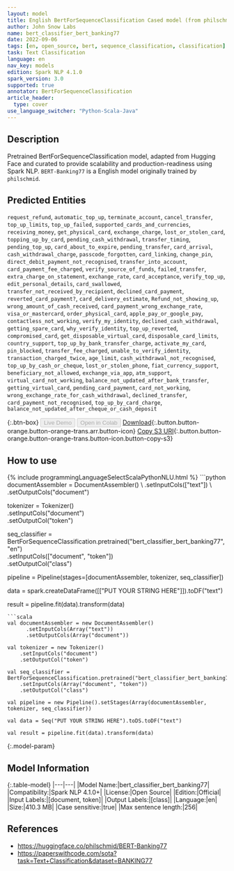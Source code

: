 ```yaml
---
layout: model
title: English BertForSequenceClassification Cased model (from philschmid)
author: John Snow Labs
name: bert_classifier_bert_banking77
date: 2022-09-06
tags: [en, open_source, bert, sequence_classification, classification]
task: Text Classification
language: en
nav_key: models
edition: Spark NLP 4.1.0
spark_version: 3.0
supported: true
annotator: BertForSequenceClassification
article_header:
  type: cover
use_language_switcher: "Python-Scala-Java"
---
```


## Description

Pretrained BertForSequenceClassification model, adapted from Hugging Face and curated to provide scalability and production-readiness using Spark NLP. `BERT-Banking77` is a English model originally trained by `philschmid`.

## Predicted Entities

`request_refund`, `automatic_top_up`, `terminate_account`, `cancel_transfer`, `top_up_limits`, `top_up_failed`, `supported_cards_and_currencies`, `receiving_money`, `get_physical_card`, `exchange_charge`, `lost_or_stolen_card`, `topping_up_by_card`, `pending_cash_withdrawal`, `transfer_timing`, `pending_top_up`, `card_about_to_expire`, `pending_transfer`, `card_arrival`, `cash_withdrawal_charge`, `passcode_forgotten`, `card_linking`, `change_pin`, `direct_debit_payment_not_recognised`, `transfer_into_account`, `card_payment_fee_charged`, `verify_source_of_funds`, `failed_transfer`, `extra_charge_on_statement`, `exchange_rate`, `card_acceptance`, `verify_top_up`, `edit_personal_details`, `card_swallowed`, `transfer_not_received_by_recipient`, `declined_card_payment`, `reverted_card_payment?`, `card_delivery_estimate`, `Refund_not_showing_up`, `wrong_amount_of_cash_received`, `card_payment_wrong_exchange_rate`, `visa_or_mastercard`, `order_physical_card`, `apple_pay_or_google_pay`, `contactless_not_working`, `verify_my_identity`, `declined_cash_withdrawal`, `getting_spare_card`, `why_verify_identity`, `top_up_reverted`, `compromised_card`, `get_disposable_virtual_card`, `disposable_card_limits`, `country_support`, `top_up_by_bank_transfer_charge`, `activate_my_card`, `pin_blocked`, `transfer_fee_charged`, `unable_to_verify_identity`, `transaction_charged_twice`, `age_limit`, `cash_withdrawal_not_recognised`, `top_up_by_cash_or_cheque`, `lost_or_stolen_phone`, `fiat_currency_support`, `beneficiary_not_allowed`, `exchange_via_app`, `atm_support`, `virtual_card_not_working`, `balance_not_updated_after_bank_transfer`, `getting_virtual_card`, `pending_card_payment`, `card_not_working`, `wrong_exchange_rate_for_cash_withdrawal`, `declined_transfer`, `card_payment_not_recognised`, `top_up_by_card_charge`, `balance_not_updated_after_cheque_or_cash_deposit`

{:.btn-box}
<button class="button button-orange" disabled>Live Demo</button>
<button class="button button-orange" disabled>Open in Colab</button>
[Download](https://s3.amazonaws.com/auxdata.johnsnowlabs.com/public/models/bert_classifier_bert_banking77_en_4.1.0_3.0_1662499620970.zip){:.button.button-orange.button-orange-trans.arr.button-icon}
[Copy S3 URI](s3://auxdata.johnsnowlabs.com/public/models/bert_classifier_bert_banking77_en_4.1.0_3.0_1662499620970.zip){:.button.button-orange.button-orange-trans.button-icon.button-copy-s3}

## How to use



<div class="tabs-box" markdown="1">
{% include programmingLanguageSelectScalaPythonNLU.html %}
```python
documentAssembler = DocumentAssembler() \
    .setInputCols(["text"]) \
    .setOutputCols("document")

tokenizer = Tokenizer() \
    .setInputCols("document") \
    .setOutputCol("token")

seq_classifier = BertForSequenceClassification.pretrained("bert_classifier_bert_banking77","en") \
    .setInputCols(["document", "token"]) \
    .setOutputCol("class")
    
pipeline = Pipeline(stages=[documentAssembler, tokenizer, seq_classifier])

data = spark.createDataFrame([["PUT YOUR STRING HERE"]]).toDF("text")

result = pipeline.fit(data).transform(data)
```
```scala
val documentAssembler = new DocumentAssembler() 
      .setInputCols(Array("text")) 
      .setOutputCols(Array("document"))
      
val tokenizer = new Tokenizer()
    .setInputCols("document")
    .setOutputCol("token")
 
val seq_classifier = BertForSequenceClassification.pretrained("bert_classifier_bert_banking77","en") 
    .setInputCols(Array("document", "token")) 
    .setOutputCol("class")
   
val pipeline = new Pipeline().setStages(Array(documentAssembler, tokenizer, seq_classifier))

val data = Seq("PUT YOUR STRING HERE").toDS.toDF("text")

val result = pipeline.fit(data).transform(data)
```
</div>

{:.model-param}
## Model Information

{:.table-model}
|---|---|
|Model Name:|bert_classifier_bert_banking77|
|Compatibility:|Spark NLP 4.1.0+|
|License:|Open Source|
|Edition:|Official|
|Input Labels:|[document, token]|
|Output Labels:|[class]|
|Language:|en|
|Size:|410.3 MB|
|Case sensitive:|true|
|Max sentence length:|256|

## References

- https://huggingface.co/philschmid/BERT-Banking77
- https://paperswithcode.com/sota?task=Text+Classification&dataset=BANKING77